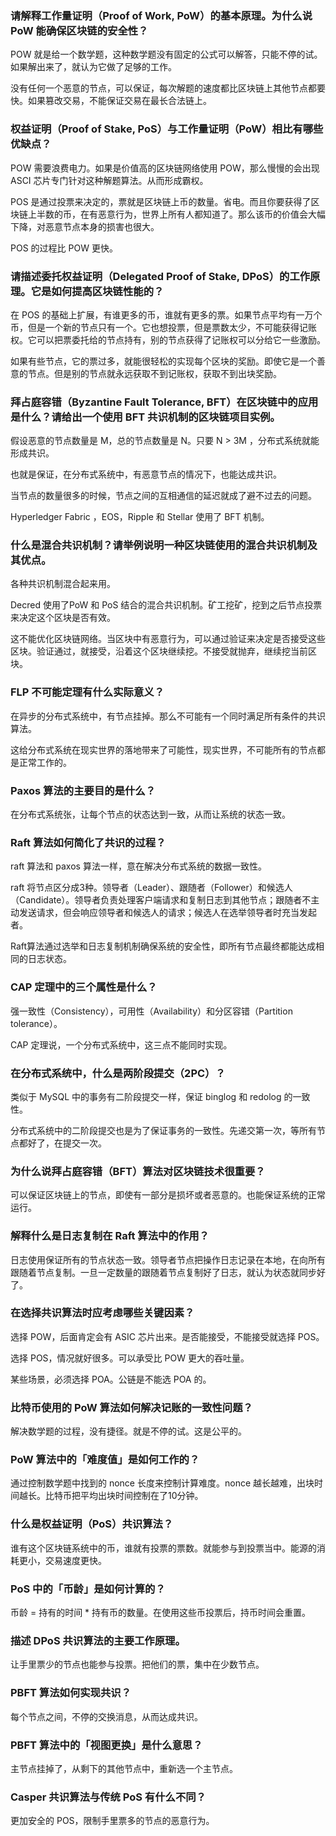 ### 请解释工作量证明（Proof of Work, PoW）的基本原理。为什么说 PoW 能确保区块链的安全性？



POW 就是给一个数学题，这种数学题没有固定的公式可以解答，只能不停的试。如果解出来了，就认为它做了足够的工作。

没有任何一个恶意的节点，可以保证，每次解题的速度都比区块链上其他节点都要快。如果篡改交易，不能保证交易在最长合法链上。



### 权益证明（Proof of Stake, PoS）与工作量证明（PoW）相比有哪些优缺点？

POW 需要浪费电力。如果是价值高的区块链网络使用 POW，那么慢慢的会出现 ASCI 芯片专门针对这种解题算法。从而形成霸权。

POS 是通过投票来决定的，票就是区块链上币的数量。省电。而且你要获得了区块链上半数的币，在有恶意行为，世界上所有人都知道了。那么该币的价值会大幅下降，对恶意节点本身的损害也很大。

POS 的过程比 POW 更快。



### 请描述委托权益证明（Delegated Proof of Stake, DPoS）的工作原理。它是如何提高区块链性能的？



在 POS 的基础上扩展，有谁更多的币，谁就有更多的票。如果节点平均有一万个币，但是一个新的节点只有一个。它也想投票，但是票数太少，不可能获得记账权。它可以把票委托给的节点持有，别的节点获得了记账权可以分给它一些激励。

如果有些节点，它的票过多，就能很轻松的实现每个区块的奖励。即使它是一个善意的节点。但是别的节点就永远获取不到记账权，获取不到出块奖励。



### 拜占庭容错（Byzantine Fault Tolerance, BFT）在区块链中的应用是什么？请给出一个使用 BFT 共识机制的区块链项目实例。

假设恶意的节点数量是 M，总的节点数量是 N。只要  N > 3M ，分布式系统就能形成共识。

也就是保证，在分布式系统中，有恶意节点的情况下，也能达成共识。

当节点的数量很多的时候，节点之间的互相通信的延迟就成了避不过去的问题。



Hyperledger Fabric ，EOS，Ripple 和 Stellar  使用了 BFT 机制。



### 什么是混合共识机制？请举例说明一种区块链使用的混合共识机制及其优点。

各种共识机制混合起来用。

Decred 使用了PoW 和 PoS 结合的混合共识机制。矿工挖矿，挖到之后节点投票来决定这个区块是否有效。

这不能优化区块链网络。当区块中有恶意行为，可以通过验证来决定是否接受这些区块。验证通过，就接受，沿着这个区块继续挖。不接受就抛弃，继续挖当前区块。



### FLP 不可能定理有什么实际意义？

在异步的分布式系统中，有节点挂掉。那么不可能有一个同时满足所有条件的共识算法。



这给分布式系统在现实世界的落地带来了可能性，现实世界，不可能所有的节点都是正常工作的。



### Paxos 算法的主要目的是什么？

在分布式系统张，让每个节点的状态达到一致，从而让系统的状态一致。



### Raft 算法如何简化了共识的过程？

raft 算法和 paxos 算法一样，意在解决分布式系统的数据一致性。

raft 将节点区分成3种。领导者（Leader）、跟随者（Follower）和候选人（Candidate）。领导者负责处理客户端请求和复制日志到其他节点；跟随者不主动发送请求，但会响应领导者和候选人的请求；候选人在选举领导者时充当发起者。

Raft算法通过选举和日志复制机制确保系统的安全性，即所有节点最终都能达成相同的日志状态。





### CAP 定理中的三个属性是什么？

强一致性（Consistency），可用性（Availability）和分区容错（Partition tolerance）。



CAP 定理说，一个分布式系统中，这三点不能同时实现。





### 在分布式系统中，什么是两阶段提交（2PC）？

类似于 MySQL 中的事务有二阶段提交一样，保证 binglog 和 redolog 的一致性。



分布式系统中的二阶段提交也是为了保证事务的一致性。先递交第一次，等所有节点都好了，在提交一次。



### 为什么说拜占庭容错（BFT）算法对区块链技术很重要？

可以保证区块链上的节点，即使有一部分是损坏或者恶意的。也能保证系统的正常运行。



### 解释什么是日志复制在 Raft 算法中的作用？

日志使用保证所有的节点状态一致。领导者节点把操作日志记录在本地，在向所有跟随着节点复制。一旦一定数量的跟随着节点复制好了日志，就认为状态就同步好了。





### 在选择共识算法时应考虑哪些关键因素？

选择 POW，后面肯定会有 ASIC 芯片出来。是否能接受，不能接受就选择 POS。

选择 POS，情况就好很多。可以承受比 POW 更大的吞吐量。

某些场景，必须选择 POA。公链是不能选 POA 的。



### 比特币使用的 PoW 算法如何解决记账的一致性问题？

解决数学题的过程，没有捷径。就是不停的试。这是公平的。



### PoW 算法中的「难度值」是如何工作的？

通过控制数学题中找到的 nonce 长度来控制计算难度。nonce 越长越难，出块时间越长。比特币把平均出块时间控制在了10分钟。





### 什么是权益证明（PoS）共识算法？

谁有这个区块链系统中的币，谁就有投票的票数。就能参与到投票当中。能源的消耗更小，交易速度更快。





### PoS 中的「币龄」是如何计算的？

币龄 = 持有的时间 * 持有币的数量。在使用这些币投票后，持币时间会重置。





### 描述 DPoS 共识算法的主要工作原理。

让手里票少的节点也能参与投票。把他们的票，集中在少数节点。





### PBFT 算法如何实现共识？

每个节点之间，不停的交换消息，从而达成共识。





### PBFT 算法中的「视图更换」是什么意思？

主节点挂掉了，从剩下的其他节点中，重新选一个主节点。





### Casper 共识算法与传统 PoS 有什么不同？

更加安全的 POS，限制手里票多的节点的恶意行为。

